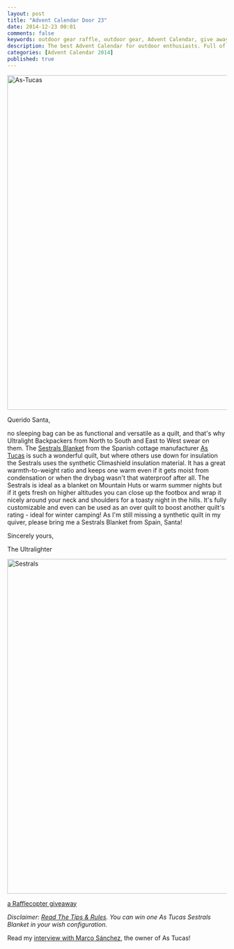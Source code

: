 ```yaml
---
layout: post
title: "Advent Calendar Door 23"
date: 2014-12-23 00:01
comments: false
keywords: outdoor gear raffle, outdoor gear, Advent Calendar, give away
description: The best Advent Calendar for outdoor enthusiasts. Full of great prizes which will enhance your adventures and make them more ultralight & fun!
categories: [Advent Calendar 2014]
published: true
---
```


<a href="http://hikinginfinland.com/2014/12/advent-calendar-door-23.html" title="As-Tucas by Hendrik Morkel, on Flickr"><img src="https://farm8.staticflickr.com/7521/16062909521_71bc814eb5_b.jpg" width="1024" height="768" alt="As-Tucas"></a>

<!-- more -->

Querido Santa,

no sleeping bag can be as functional and versatile as a quilt, and that's why Ultralight Backpackers from North to South and East to West swear on them. The [Sestrals Blanket](http://astucas.com/en/products/sestrals-blanket) from the Spanish cottage manufacturer [As Tucas](http://astucas.com) is such a wonderful quilt, but where others use down for insulation the Sestrals uses the synthetic Climashield insulation material. It has a great warmth-to-weight ratio and keeps one warm even if it gets moist from condensation or when the drybag wasn't that waterproof after all. The Sestrals is ideal as a blanket on Mountain Huts or warm summer nights but if it gets fresh on higher altitudes you can close up the footbox and wrap it nicely around your neck and shoulders for a toasty night in the hills. It's fully customizable and even can be used as an over quilt to boost another quilt's rating - ideal for winter camping! As I'm still missing a synthetic quilt in my quiver, please bring me a Sestrals Blanket from Spain, Santa!

Sincerely yours,


The Ultralighter

<a href="https://www.flickr.com/photos/hendrikmorkel/16064153512" title="Sestrals by Hendrik Morkel, on Flickr"><img src="https://farm8.staticflickr.com/7462/16064153512_0c37cab145_b.jpg" width="1024" height="768" alt="Sestrals"></a>

<a class="rcptr" href="http://www.rafflecopter.com/rafl/display/2eafd89554/" rel="nofollow" data-raflid="2eafd89554" data-theme="classic" data-template="" id="rcwidget_859n03io">a Rafflecopter giveaway</a>
<script src="//widget-prime.rafflecopter.com/launch.js"></script>

*Disclaimer: [Read The Tips & Rules](http://hikinginfinland.com/2014/11/advent-calendar-2014-the-rules.html). You can win one As Tucas Sestrals Blanket in your wish configuration.*

Read my [interview with Marco Sánchez](http://hikinginfinland.com/2014/04/interview-marco-sanchez-of-as-tucas.html), the owner of As Tucas!